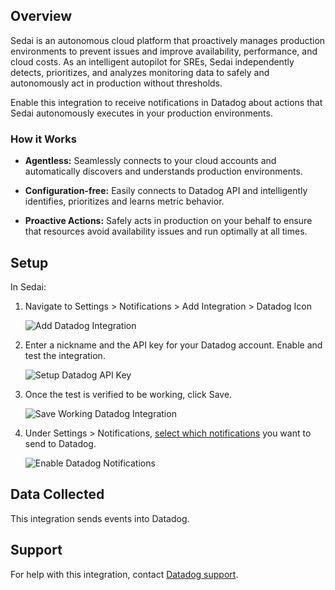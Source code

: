 ## Overview

Sedai is an autonomous cloud platform that proactively manages production environments to prevent issues and improve availability, performance, and cloud costs. As an intelligent autopilot for SREs, Sedai independently detects, prioritizes, and analyzes monitoring data to safely and autonomously act in production without thresholds.

Enable this integration to receive notifications in Datadog about actions that Sedai autonomously executes in your production environments.

### How it Works

* **Agentless:** Seamlessly connects to your cloud accounts and automatically discovers and understands production environments.

* **Configuration-free:** Easily connects to Datadog API and intelligently identifies, prioritizes and learns metric behavior.

* **Proactive Actions:** Safely acts in production on your behalf to ensure that resources avoid availability issues and run optimally at all times.

## Setup

In Sedai:

1. Navigate to Settings > Notifications > Add Integration > Datadog Icon

   ![Add Datadog Integration][3]

2. Enter a nickname and the API key for your Datadog account. Enable and test the integration.

   ![Setup Datadog API Key][4]

3. Once the test is verified to be working, click Save.

   ![Save Working Datadog Integration][5]

4. Under Settings > Notifications, [select which notifications][2] you want to send to Datadog. 

   ![Enable Datadog Notifications][6]

## Data Collected

This integration sends events into Datadog.

## Support

For help with this integration, contact [Datadog support][1].


[1]: mailto:support@sedai.io
[2]: https://sedai.gitbook.io/sedai/sedai-user-guide/controls/notifications
[3]: https://raw.githubusercontent.com/DataDog/integrations-extras/master/sedai/images/DataDog_Notification_Integration.png
[4]: https://raw.githubusercontent.com/DataDog/integrations-extras/master/sedai/images/Add_DataDog_Channel.png
[5]: https://raw.githubusercontent.com/DataDog/integrations-extras/master/sedai/images/Add_DataDog_Channel-Working_REC.png
[6]: https://raw.githubusercontent.com/DataDog/integrations-extras/master/sedai/images/Enable_Notifications.png
